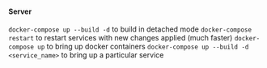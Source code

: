 #### Server
```docker-compose up --build -d``` to build in detached mode
```docker-compose restart``` to restart services with new changes applied (much faster)
```docker-compose up``` to bring up docker containers
```docker-compose up --build -d <service_name>``` to bring up a particular service
